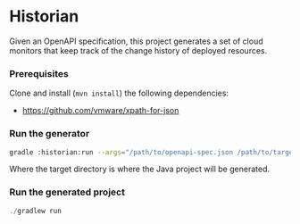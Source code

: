 # Historian

Given an OpenAPI specification, this project generates a set of cloud monitors that keep track of the change history of deployed resources.

### Prerequisites

Clone and install (`mvn install`) the following dependencies:

- https://github.com/vmware/xpath-for-json

### Run the generator

```bash
gradle :historian:run --args="/path/to/openapi-spec.json /path/to/target/directory"
```

Where the target directory is where the Java project will be generated.

### Run the generated project

```java
./gradlew run
```
